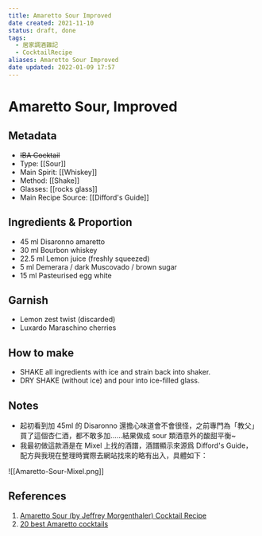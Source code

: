 ```yaml
---
title: Amaretto Sour Improved
date created: 2021-11-10
status: draft, done
tags:
  - 居家調酒雜記
  - CocktailRecipe
aliases: Amaretto Sour Improved
date updated: 2022-01-09 17:57
---
```


# Amaretto Sour, Improved

## Metadata

- ~~IBA Cocktail~~
- Type: [[Sour]]
- Main Spirit: [[Whiskey]]
- Method: [[Shake]]
- Glasses: [[rocks glass]]
- Main Recipe Source: [[Difford's Guide]]

## Ingredients & Proportion

- 45 ml     Disaronno amaretto
- 30 ml     Bourbon whiskey
- 22.5 ml     Lemon juice (freshly squeezed)
- 5 ml     Demerara / dark Muscovado / brown sugar
- 15 ml     Pasteurised egg white

## Garnish

- Lemon zest twist (discarded)
- Luxardo Maraschino cherries

## How to make

- SHAKE all ingredients with ice and strain back into shaker.
- DRY SHAKE (without ice) and pour into ice-filled glass.

## Notes

- 起初看到加 45ml 的 Disaronno 還擔心味道會不會很怪，之前專門為「教父」買了這個杏仁酒，都不敢多加……結果做成 sour 類酒意外的酸甜平衡~
- 我最初做這款酒是在 Mixel 上找的酒譜，酒譜顯示來源爲 Difford's Guide，配方與我現在整理時實際去網站找來的略有出入，具體如下：

![[Amaretto-Sour-Mixel.png]]

## References

1. [Amaretto Sour (by Jeffrey Morgenthaler) Cocktail Recipe](https://www.diffordsguide.com/cocktails/recipe/3263/amaretto-sour-by-jeffrey-morgenthaler)
2. [20 best Amaretto cocktails](https://www.diffordsguide.com/encyclopedia/1228/cocktails/20-best-amaretto-cocktails)

